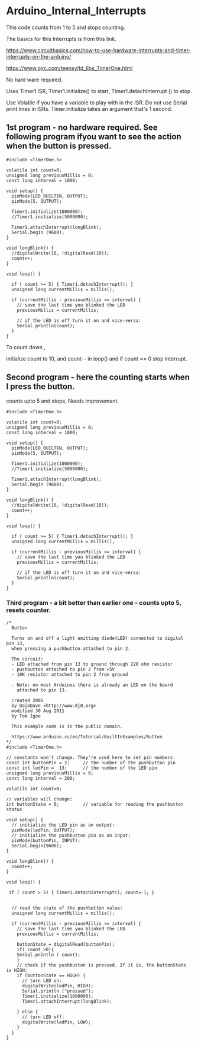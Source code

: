 # Arduino_Internal_Interrupts


This code counts from 1 to 5 and stops counting.

The basics for this Interrupts is from this link.

https://www.circuitbasics.com/how-to-use-hardware-interrupts-and-timer-interrupts-on-the-arduino/

https://www.pjrc.com/teensy/td_libs_TimerOne.html


No hard ware required.

Uses Timer1 ISR, 
Timer1.initialize() to start, 
Timer1.detachInterrupt () to stop.


Use Volatile if you have a variable to play with in the ISR.
Do not use Serial print lines in ISRs.
Timer.initialize takes an argument that's 1 second.

## 1st program - no hardware required.  See following program ifyou want to see the action when the button is pressed.

```
#include <TimerOne.h>

volatile int count=0;
unsigned long previousMillis = 0;
const long interval = 1000;  

void setup() {
  pinMode(LED_BUILTIN, OUTPUT);
  pinMode(5, OUTPUT);
  
  Timer1.initialize(1000000); 
  //Timer1.initialize(5000000); 
     
  Timer1.attachInterrupt(longBlink);  
  Serial.begin (9600);
}

void longBlink() {
  //digitalWrite(10, !digitalRead(10));
  count++;
}

void loop() {

  if ( count >= 5) { Timer1.detachInterrupt(); }
  unsigned long currentMillis = millis();

  if (currentMillis - previousMillis >= interval) {
    // save the last time you blinked the LED
    previousMillis = currentMillis;

    // if the LED is off turn it on and vice-versa:
    Serial.println(count);
  }
}

```


To count down ,

initialize count to 10, and count-- in loop() and if count == 0  stop interrupt.


## Second program - here the counting starts when I press the button.
counts upto 5 and stops, Needs improvement.

```
#include <TimerOne.h>

volatile int count=0;
unsigned long previousMillis = 0;
const long interval = 1000;  

void setup() {
  pinMode(LED_BUILTIN, OUTPUT);
  pinMode(5, OUTPUT);
  
  Timer1.initialize(1000000); 
  //Timer1.initialize(5000000); 
     
  Timer1.attachInterrupt(longBlink);  
  Serial.begin (9600);
}

void longBlink() {
  //digitalWrite(10, !digitalRead(10));
  count++;
}

void loop() {

  if ( count >= 5) { Timer1.detachInterrupt(); }
  unsigned long currentMillis = millis();

  if (currentMillis - previousMillis >= interval) {
    // save the last time you blinked the LED
    previousMillis = currentMillis;

    // if the LED is off turn it on and vice-versa:
    Serial.println(count);
  }
}

```

### Third program - a bit better than earlier one - counts upto 5, resets counter.

```
/*
  Button

  Turns on and off a light emitting diode(LED) connected to digital pin 13,
  when pressing a pushbutton attached to pin 2.

  The circuit:
  - LED attached from pin 13 to ground through 220 ohm resistor
  - pushbutton attached to pin 2 from +5V
  - 10K resistor attached to pin 2 from ground

  - Note: on most Arduinos there is already an LED on the board
    attached to pin 13.

  created 2005
  by DojoDave <http://www.0j0.org>
  modified 30 Aug 2011
  by Tom Igoe

  This example code is in the public domain.

  https://www.arduino.cc/en/Tutorial/BuiltInExamples/Button
*/
#include <TimerOne.h>

// constants won't change. They're used here to set pin numbers:
const int buttonPin = 2;     // the number of the pushbutton pin
const int ledPin =  13;      // the number of the LED pin
unsigned long previousMillis = 0;
const long interval = 200;  

volatile int count=0;

// variables will change:
int buttonState = 0;         // variable for reading the pushbutton status

void setup() {
  // initialize the LED pin as an output:
  pinMode(ledPin, OUTPUT);
  // initialize the pushbutton pin as an input:
  pinMode(buttonPin, INPUT);
  Serial.begin(9600);
}

void longBlink() {
  count++;
}

void loop() {

 if ( count > 5) { Timer1.detachInterrupt(); count=-1; }

  
  // read the state of the pushbutton value:
  unsigned long currentMillis = millis();

  if (currentMillis - previousMillis >= interval) {
    // save the last time you blinked the LED
    previousMillis = currentMillis;

    buttonState = digitalRead(buttonPin);
    if( count >0){
    Serial.println ( count);
    }
    // check if the pushbutton is pressed. If it is, the buttonState is HIGH:
    if (buttonState == HIGH) {
      // turn LED on:
      digitalWrite(ledPin, HIGH);
      Serial.println ("pressed");
      Timer1.initialize(1000000); 
      Timer1.attachInterrupt(longBlink);  

    } else {
      // turn LED off:
      digitalWrite(ledPin, LOW);
    }
  }
}

```
